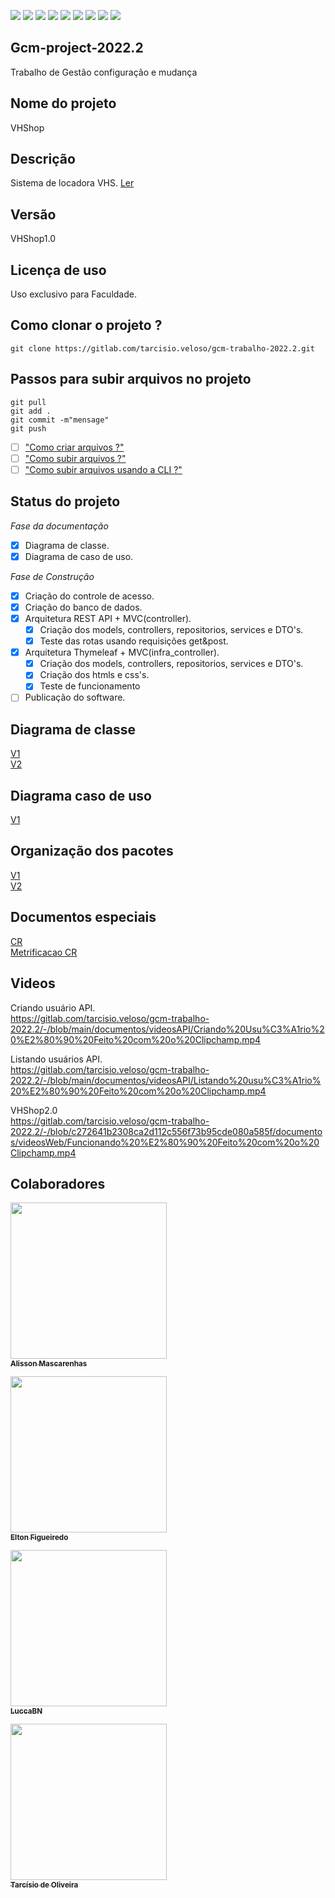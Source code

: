 <p>
 <img src="https://img.shields.io/badge/gitlab-%23181717.svg?style=for-the-badge&logo=gitlab&logoColor=white">
 <img src="https://img.shields.io/badge/postgres-%23316192.svg?style=for-the-badge&logo=postgresql&logoColor=white">
 <img src="https://img.shields.io/badge/Thymeleaf-%23005C0F.svg?style=for-the-badge&logo=Thymeleaf&logoColor=white">
 <img src="https://img.shields.io/badge/azure-%230072C6.svg?style=for-the-badge&logo=microsoftazure&logoColor=white">
 <img src="https://img.shields.io/badge/Eclipse-FE7A16.svg?style=for-the-badge&logo=Eclipse&logoColor=white">
 <img src="https://img.shields.io/badge/java-%23ED8B00.svg?style=for-the-badge&logo=java&logoColor=white">
 <img src="https://img.shields.io/badge/html5-%23E34F26.svg?style=for-the-badge&logo=html5&logoColor=white">
 <img src="https://img.shields.io/badge/css3-%231572B6.svg?style=for-the-badge&logo=css3&logoColor=white">
 <img src="https://img.shields.io/badge/git-%23F05033.svg?style=for-the-badge&logo=git&logoColor=white">
</p>

## Gcm-project-2022.2
Trabalho de Gestão configuração e mudança

## Nome do projeto
VHShop

## Descrição 
Sistema de locadora VHS. [Ler](https://gitlab.com/tarcisio.veloso/gcm-trabalho-2022.2/-/blob/main/documentos/descricao_projeto/Descricao-do-programa-v1.pdf)

## Versão
VHShop1.0

## Licença de uso 
Uso exclusivo para Faculdade.

## Como clonar o projeto ? 
```
git clone https://gitlab.com/tarcisio.veloso/gcm-trabalho-2022.2.git
```

## Passos para subir arquivos no projeto
```
git pull
git add .
git commit -m"mensage"
git push 
```
- [ ] ["Como criar arquivos ?"](https://docs.gitlab.com/ee/user/project/repository/web_editor.html#create-a-file)  
- [ ] ["Como subir arquivos ?"](https://docs.gitlab.com/ee/user/project/repository/web_editor.html#upload-a-file)
- [ ] ["Como subir arquivos usando a CLI ?"](https://docs.gitlab.com/ee/gitlab-basics/add-file.html#add-a-file-using-the-command-line)

## Status do projeto
_Fase da documentação_
- [X] Diagrama de classe.
- [X] Diagrama de caso de uso.

_Fase de Construção_
- [X] Criação do controle de acesso.
- [X] Criação do banco de dados.
- [X] Arquitetura REST API + MVC(controller).
    - [X] Criação dos models, controllers, repositorios, services e DTO's.
    - [X] Teste das rotas usando requisições get&post.
- [X] Arquitetura Thymeleaf + MVC(infra_controller).
    - [X] Criação dos models, controllers, repositorios, services e DTO's.
    - [X] Criação dos htmls e css's.
    - [X] Teste de funcionamento
- [ ] Publicação do software.

## Diagrama de classe
<a href="https://gitlab.com/tarcisio.veloso/gcm-trabalho-2022.2/-/blob/main/documentos/diagramas_projeto/Diagrama-de-classe-v1.png">V1</a>
<br>
<a href="https://gitlab.com/tarcisio.veloso/gcm-trabalho-2022.2/-/blob/main/documentos/diagramas_projeto/Diagrama-de-classe-v2.jpg">V2</a>

## Diagrama caso de uso
<a href="https://gitlab.com/tarcisio.veloso/gcm-trabalho-2022.2/-/blob/main/documentos/diagramas_projeto/Diagrama-caso-de-uso-v1.pdf">V1</a>

## Organização dos pacotes
<a href="https://gitlab.com/tarcisio.veloso/gcm-trabalho-2022.2/-/blob/main/documentos/organizacao_pacotes_projeto/PackageOrganize-v1.png">V1</a>
<br>
<a href="https://gitlab.com/tarcisio.veloso/gcm-trabalho-2022.2/-/blob/main/documentos/organizacao_pacotes_projeto/PackageOrganize-v2.png">V2</a>

## Documentos especiais
<a href="https://gitlab.com/tarcisio.veloso/gcm-trabalho-2022.2/-/blob/c272641b2308ca2d112c556f73b95cde080a585f/documentos/cr-documento_metrificacao/CR.pdf">CR</a>
<br>
<a href="https://gitlab.com/tarcisio.veloso/gcm-trabalho-2022.2/-/blob/c272641b2308ca2d112c556f73b95cde080a585f/documentos/cr-documento_metrificacao/Documento%20de%20metrifica%C3%A7%C3%A3o%20de%20mudan%C3%A7a%20CR%20-%20Estimativa%20(1).pdf">Metrificacao CR</a>

## Videos
Criando usuário API.
<br>
https://gitlab.com/tarcisio.veloso/gcm-trabalho-2022.2/-/blob/main/documentos/videosAPI/Criando%20Usu%C3%A1rio%20%E2%80%90%20Feito%20com%20o%20Clipchamp.mp4

Listando usuários API.
<br>
https://gitlab.com/tarcisio.veloso/gcm-trabalho-2022.2/-/blob/main/documentos/videosAPI/Listando%20usu%C3%A1rio%20%E2%80%90%20Feito%20com%20o%20Clipchamp.mp4

VHShop2.0
<br>
https://gitlab.com/tarcisio.veloso/gcm-trabalho-2022.2/-/blob/c272641b2308ca2d112c556f73b95cde080a585f/documentos/videosWeb/Funcionando%20%E2%80%90%20Feito%20com%20o%20Clipchamp.mp4

## Colaboradores

[<img src="https://gitlab.com/uploads/-/system/user/avatar/6659137/avatar.png?width=400" width="250px;"/><br><sub><b> Alisson Mascarenhas </b></sub>](https://gitlab.com/Alisson-Mascarenhas) 

[<img src="https://secure.gravatar.com/avatar/8128bf9704a3bdb91672e97ead9d2b66?s=800&d=identicon" width="250px; "/><br><sub><b>Elton Figueiredo </b></sub>](https://gitlab.com/eltonfs)

[<img src="https://secure.gravatar.com/avatar/599b02abe8004582e9100f0c77c2b562?s=800&d=identicon" width="250px;"/><br><sub><b>LuccaBN</b></sub>](https://gitlab.com/LuccaBN)

[<img src="https://gitlab.com/uploads/-/system/user/avatar/4436784/avatar.png?width=400" width="250px; "/><br><sub><b>Tarcísio de Oliveira </b></sub>](https://gitlab.com/tarcisio.veloso)


